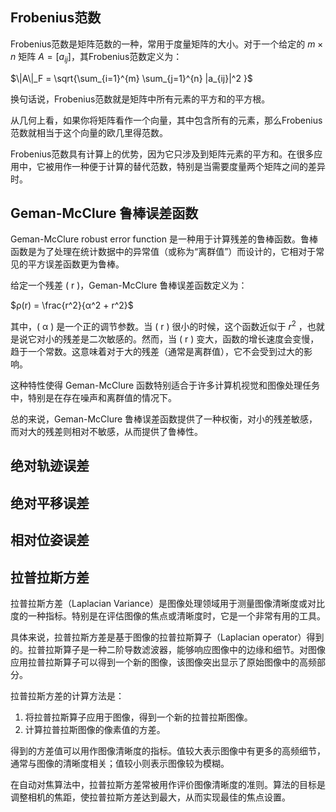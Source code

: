 ## Frobenius范数
Frobenius范数是矩阵范数的一种，常用于度量矩阵的大小。对于一个给定的 $m \times n$ 矩阵 $A = [a_{ij}]$，其Frobenius范数定义为：

$\|A\|_F = \sqrt{\sum_{i=1}^{m} \sum_{j=1}^{n} |a_{ij}|^2 }$

换句话说，Frobenius范数就是矩阵中所有元素的平方和的平方根。

从几何上看，如果你将矩阵看作一个向量，其中包含所有的元素，那么Frobenius范数就相当于这个向量的欧几里得范数。

Frobenius范数具有计算上的优势，因为它只涉及到矩阵元素的平方和。在很多应用中，它被用作一种便于计算的替代范数，特别是当需要度量两个矩阵之间的差异时。

## Geman-McClure 鲁棒误差函数
Geman-McClure robust error function 是一种用于计算残差的鲁棒函数。鲁棒函数是为了处理在统计数据中的异常值（或称为“离群值”）而设计的，它相对于常见的平方误差函数更为鲁棒。

给定一个残差 \( r \)，Geman-McClure 鲁棒误差函数定义为：

$ρ(r) = \frac{r^2}{α^2 + r^2}$

其中，\( α \) 是一个正的调节参数。当 \( r \) 很小的时候，这个函数近似于 $r^2$ ，也就是说它对小的残差是二次敏感的。然而，当 \( r \) 变大，函数的增长速度会变慢，趋于一个常数。这意味着对于大的残差（通常是离群值），它不会受到过大的影响。

这种特性使得 Geman-McClure 函数特别适合于许多计算机视觉和图像处理任务中，特别是在存在噪声和离群值的情况下。

总的来说，Geman-McClure 鲁棒误差函数提供了一种权衡，对小的残差敏感，而对大的残差则相对不敏感，从而提供了鲁棒性。
## 绝对轨迹误差
## 绝对平移误差
## 相对位姿误差
## 拉普拉斯方差
拉普拉斯方差（Laplacian Variance）是图像处理领域用于测量图像清晰度或对比度的一种指标。特别是在评估图像的焦点或清晰度时，它是一个非常有用的工具。

具体来说，拉普拉斯方差是基于图像的拉普拉斯算子（Laplacian operator）得到的。拉普拉斯算子是一种二阶导数滤波器，能够响应图像中的边缘和细节。对图像应用拉普拉斯算子可以得到一个新的图像，该图像突出显示了原始图像中的高频部分。

拉普拉斯方差的计算方法是：
1. 将拉普拉斯算子应用于图像，得到一个新的拉普拉斯图像。
2. 计算拉普拉斯图像的像素值的方差。

得到的方差值可以用作图像清晰度的指标。值较大表示图像中有更多的高频细节，通常与图像的清晰度相关；值较小则表示图像较为模糊。

在自动对焦算法中，拉普拉斯方差常被用作评价图像清晰度的准则。算法的目标是调整相机的焦距，使拉普拉斯方差达到最大，从而实现最佳的焦点设置。

